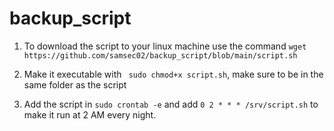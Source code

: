 # backup_script

1. To download the script to your linux machine use the command 
`wget https://github.com/samsec02/backup_script/blob/main/script.sh`

2. Make it executable with ` sudo chmod+x script.sh`, make sure to be in the same folder as the script
   
3. Add the script in `sudo crontab -e` and add `0 2 * * * /srv/script.sh` to make it run at 2 AM every night. 

